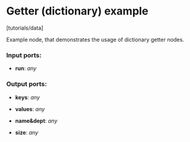 # Getter (dictionary) example

[tutorials/data]

Example node, that demonstrates the usage of dictionary getter nodes.

### Input ports:

* __run__: _any_



### Output ports:

* __keys__: _any_



* __values__: _any_



* __name&dept__: _any_



* __size__: _any_



